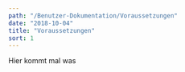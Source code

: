 ```yaml
---
path: "/Benutzer-Dokumentation/Voraussetzungen"
date: "2018-10-04"
title: "Voraussetzungen"
sort: 1
---
```


Hier kommt mal was
